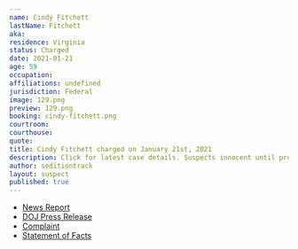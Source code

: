 ```yaml
---
name: Cindy Fitchett
lastName: Fitchett
aka:
residence: Virginia
status: Charged
date: 2021-01-21
age: 59
occupation:
affiliations: undefined
jurisdiction: Federal
image: 129.png
preview: 129.png
booking: cindy-fitchett.png
courtroom:
courthouse:
quote:
title: Cindy Fitchett charged on January 21st, 2021
description: Click for latest case details. Suspects innocent until proven guilty.
author: seditiontrack
layout: suspect
published: true
---
```

- [News Report](https://www.wtvr.com/news/local-news/cindy-fitchett-mathews-virginia-woman-arraigned-on-capitol-riot-charges-pleads-not-guilty)
- [DOJ Press Release](https://www.justice.gov/opa/pr/thirteen-charged-federal-court-following-riot-united-states-capitol)
- [Complaint](https://www.justice.gov/opa/press-release/file/1351716/download)
- [Statement of Facts](https://www.justice.gov/opa/press-release/file/1351721/download)
